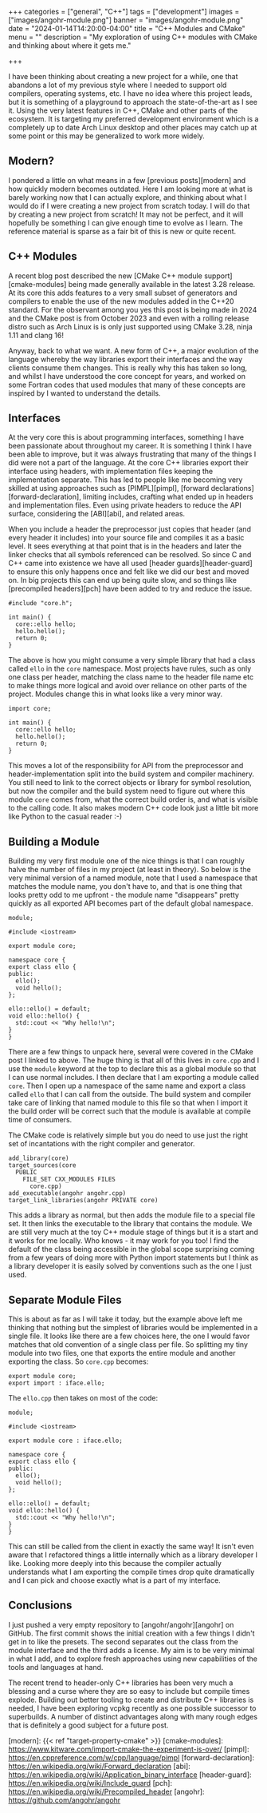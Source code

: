 +++
categories = ["general", "C++"]
tags = ["development"]
images = ["images/angohr-module.png"]
banner = "images/angohr-module.png"
date = "2024-01-14T14:20:00-04:00"
title = "C++ Modules and CMake"
menu = ""
description = "My exploration of using C++ modules with CMake and thinking about where it gets me."

+++

I have been thinking about creating a new project for a while, one that abandons a lot of my previous style where I needed to support old compilers, operating systems, etc. I have no idea where this project leads, but it is something of a playground to approach the state-of-the-art as I see it. Using the very latest features in C++, CMake and other parts of the ecosystem. It is targeting my preferred development environment which is a completely up to date Arch Linux desktop and other places may catch up at some point or this may be generalized to work more widely.

Modern?
-------

I pondered a little on what means in a few [previous posts][modern] and how quickly modern becomes outdated. Here I am looking more at what is barely working now that I can actually explore, and thinking about what I would do if I were creating a new project from scratch today. I will do that by creating a new project from scratch! It may not be perfect, and it will hopefully be something I can give enough time to evolve as I learn. The reference material is sparse as a fair bit of this is new or quite recent.

C++ Modules
-----------

A recent blog post described the new [CMake C++ module support][cmake-modules] being made generally available in the latest 3.28 release. At its core this adds features to a very small subset of generators and compilers to enable the use of the new modules added in the C++20 standard. For the observant among you yes this post is being made in 2024 and the CMake post is from October 2023 and even with a rolling release distro such as Arch Linux is is only just supported using CMake 3.28, ninja 1.11 and clang 16!

Anyway, back to what we want. A new form of C++, a major evolution of the language whereby the way libraries export their interfaces and the way clients consume them changes. This is really why this has taken so long, and whilst I have understood the core concept for years, and worked on some Fortran codes that used modules that many of these concepts are inspired by I wanted to understand the details.

Interfaces
----------

At the very core this is about programming interfaces, something I have been passionate about throughout my career. It is something I think I have been able to improve, but it was always frustrating that many of the things I did were not a part of the language. At the core C++ libraries export their interface using headers, with implementation files keeping the implementation separate. This has led to people like me becoming very skilled at using approaches such as [PIMPL][pimpl], [forward declarations][forward-declaration], limiting includes, crafting what ended up in headers and implementation files. Even using private headers to reduce the API surface, considering the [ABI][abi], and related areas.

When you include a header the preprocessor just copies that header (and every header it includes) into your source file and compiles it as a basic level. It sees everything at that point that is in the headers and later the linker checks that all symbols referenced can be resolved. So since C and C++ came into existence we have all used [header guards][header-guard] to ensure this only happens once and felt like we did our best and moved on. In big projects this can end up being quite slow, and so things like [precompiled headers][pch] have been added to try and reduce the issue.
```
#include "core.h";

int main() {
  core::ello hello;
  hello.hello();
  return 0;
}
```

The above is how you might consume a very simple library that had a class called `ello` in the `core` namespace. Most projects have rules, such as only one class per header, matching the class name to the header file name etc to make things more logical and avoid over reliance on other parts of the project. Modules change this in what looks like a very minor way.
```
import core;

int main() {
  core::ello hello;
  hello.hello();
  return 0;
}
```

This moves a lot of the responsibility for API from the preprocessor and header-implementation split into the build system and compiler machinery. You still need to link to the correct objects or library for symbol resolution, but now the compiler and the build system need to figure out where this module `core` comes from, what the correct build order is, and what is visible to the calling code. It also makes modern C++ code look just a little bit more like Python to the casual reader :-)

Building a Module
-----------------

Building my very first module one of the nice things is that I can roughly halve the number of files in my project (at least in theory). So below is the very minimal version of a named module, note that I used a namespace that matches the module name, you don't have to, and that is one thing that looks pretty odd to me upfront - the module name "disappears" pretty quickly as all exported API becomes part of the default global namespace.
```
module;

#include <iostream>

export module core;

namespace core {
export class ello {
public:
  ello();
  void hello();
};

ello::ello() = default;
void ello::hello() {
  std::cout << "Why hello!\n";
}
}
```

There are a few things to unpack here, several were covered in the CMake post I linked to above. The huge thing is that all of this lives in `core.cpp` and I use the `module` keyword at the top to declare this as a global module so that I can use normal includes. I then declare that I am exporting a module called `core`. Then I open up a namespace of the same name and export a class called `ello` that I can call from the outside. The build system and compiler take care of linking that named module to this file so that when I import it the build order will be correct such that the module is available at compile time of consumers.

The CMake code is relatively simple but you do need to use just the right set of incantations with the right compiler and generator.
```
add_library(core)
target_sources(core
  PUBLIC
    FILE_SET CXX_MODULES FILES
      core.cpp)
add_executable(angohr angohr.cpp)
target_link_libraries(angohr PRIVATE core)
```

This adds a library as normal, but then adds the module file to a special file set. It then links the executable to the library that contains the module. We are still very much at the toy C++ module stage of things but it is a start and it works for me locally. Who knows - it may work for you too! I find the default of the class being accessible in the global scope surprising coming from a few years of doing more with Python import statements but I think as a library developer it is easily solved by conventions such as the one I just used.

Separate Module Files
---------------------

This is about as far as I will take it today, but the example above left me thinking that nothing but the simplest of libraries would be implemented in a single file. It looks like there are a few choices here, the one I would favor matches that old convention of a single class per file. So splitting my tiny module into two files, one that exports the entire module and another exporting the class. So `core.cpp` becomes:
```
export module core;
export import : iface.ello;
```
The `ello.cpp` then takes on most of the code:
```
module;

#include <iostream>

export module core : iface.ello;

namespace core {
export class ello {
public:
  ello();
  void hello();
};

ello::ello() = default;
void ello::hello() {
  std::cout << "Why hello!\n";
}
}
```
This can still be called from the client in exactly the same way! It isn't even aware that I refactored things a little internally which as a library developer I like. Looking more deeply into this because the compiler actually understands what I am exporting the compile times drop quite dramatically and I can pick and choose exactly what is a part of my interface.

Conclusions
-----------

I just pushed a very empty repository to [angohr/angohr][angohr] on GitHub. The first commit shows the initial creation with a few things I didn't get in to like the presets. The second separates out the class from the module interface and the third adds a license. My aim is to be very minimal in what I add, and to explore fresh approaches using new capabilities of the tools and languages at hand.

The recent trend to header-only C++ libraries has been very much a blessing and a curse where they are so easy to include but compile times explode. Building out better tooling to create and distribute C++ libraries is needed, I have been exploring vcpkg recently as one possible successor to superbuilds. A number of distinct advantages along with many rough edges that is definitely a good subject for a future post.

[modern]: {{< ref "target-property-cmake" >}}
[cmake-modules]: https://www.kitware.com/import-cmake-the-experiment-is-over/
[pimpl]: https://en.cppreference.com/w/cpp/language/pimpl
[forward-declaration]: https://en.wikipedia.org/wiki/Forward_declaration
[abi]: https://en.wikipedia.org/wiki/Application_binary_interface
[header-guard]: https://en.wikipedia.org/wiki/Include_guard
[pch]: https://en.wikipedia.org/wiki/Precompiled_header
[angohr]: https://github.com/angohr/angohr
